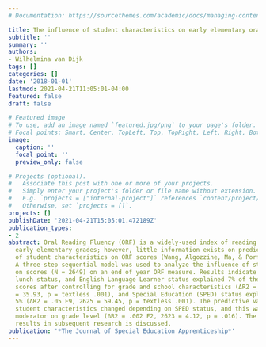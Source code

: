 ```yaml
---
# Documentation: https://sourcethemes.com/academic/docs/managing-content/

title: The influence of student characteristics on early elementary oral reading fluency
subtitle: ''
summary: ''
authors:
- Wilhelmina van Dijk
tags: []
categories: []
date: '2018-01-01'
lastmod: 2021-04-21T11:05:01-04:00
featured: false
draft: false

# Featured image
# To use, add an image named `featured.jpg/png` to your page's folder.
# Focal points: Smart, Center, TopLeft, Top, TopRight, Left, Right, BottomLeft, Bottom, BottomRight.
image:
  caption: ''
  focal_point: ''
  preview_only: false

# Projects (optional).
#   Associate this post with one or more of your projects.
#   Simply enter your project's folder or file name without extension.
#   E.g. `projects = ["internal-project"]` references `content/project/deep-learning/index.md`.
#   Otherwise, set `projects = []`.
projects: []
publishDate: '2021-04-21T15:05:01.472189Z'
publication_types:
- 2
abstract: Oral Reading Fluency (ORF) is a widely-used index of reading ability in
  early elementary grades; however, little information exists on predictive value
  of student characteristics on ORF scores (Wang, Algozzine, Ma, & Porfeli, 2011).
  A three-step sequential model was used to analyze the influence of student characteristics
  on scores (N = 2649) on an end of year ORF measure. Results indicate gender, race,
  lunch status, and English Language Learner status explained 7% of the variance in
  scores after controlling for grade and school characteristics (ΔR2 = .07, F8, 2626
  = 35.93, p = textless .001), and Special Education (SPED) status explained an additional
  5% (ΔR2 = .05 F9, 2625 = 59.45, p = textless .001). The predictive value of several
  student characteristics changed depending on SPED status, and this was also a significant
  moderator on grade level (ΔR2 = .002 F2, 2623 = 4.12, p = .016). The use of these
  results in subsequent research is discussed.
publication: '*The Journal of Special Education Apprenticeship*'
---
```

